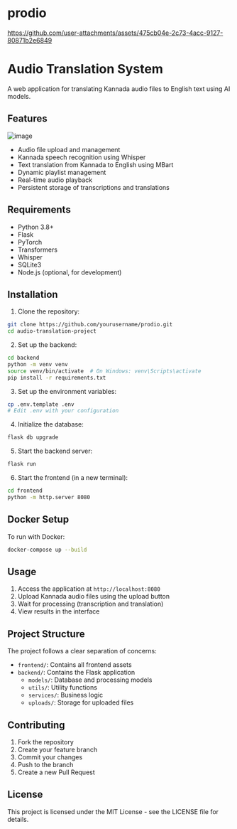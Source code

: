 # prodio

https://github.com/user-attachments/assets/475cb04e-2c73-4acc-9127-80871b2e6849

# Audio Translation System

A web application for translating Kannada audio files to English text using AI models.

## Features
![image](https://github.com/user-attachments/assets/2f6f9b1e-91e2-4b8f-b6d4-87ca1301e188)

- Audio file upload and management
- Kannada speech recognition using Whisper
- Text translation from Kannada to English using MBart
- Dynamic playlist management
- Real-time audio playback
- Persistent storage of transcriptions and translations

## Requirements

- Python 3.8+
- Flask
- PyTorch
- Transformers
- Whisper
- SQLite3
- Node.js (optional, for development)

## Installation

1. Clone the repository:
```bash
git clone https://github.com/yourusername/prodio.git
cd audio-translation-project
```

2. Set up the backend:
```bash
cd backend
python -m venv venv
source venv/bin/activate  # On Windows: venv\Scripts\activate
pip install -r requirements.txt
```

3. Set up the environment variables:
```bash
cp .env.template .env
# Edit .env with your configuration
```

4. Initialize the database:
```bash
flask db upgrade
```

5. Start the backend server:
```bash
flask run
```

6. Start the frontend (in a new terminal):
```bash
cd frontend
python -m http.server 8080
```

## Docker Setup

To run with Docker:

```bash
docker-compose up --build
```

## Usage

1. Access the application at `http://localhost:8080`
2. Upload Kannada audio files using the upload button
3. Wait for processing (transcription and translation)
4. View results in the interface

## Project Structure

The project follows a clear separation of concerns:

- `frontend/`: Contains all frontend assets
- `backend/`: Contains the Flask application
  - `models/`: Database and processing models
  - `utils/`: Utility functions
  - `services/`: Business logic
  - `uploads/`: Storage for uploaded files

## Contributing

1. Fork the repository
2. Create your feature branch
3. Commit your changes
4. Push to the branch
5. Create a new Pull Request

## License

This project is licensed under the MIT License - see the LICENSE file for details.
